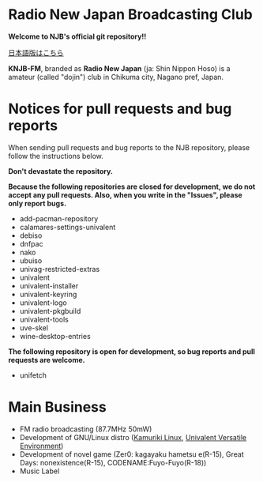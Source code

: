 # Radio New Japan Broadcasting Club

**Welcome to NJB's official git repository!!**

[日本語版はこちら](https://github.com/njb-fm/.github/blob/main/profile/README_ja.md)

**KNJB-FM**, branded as **Radio New Japan** (ja: Shin Nippon Hoso) is a amateur (called "dojin") club in Chikuma city, Nagano pref, Japan.

# Notices for pull requests and bug reports

When sending pull requests and bug reports to the NJB repository, please follow the instructions below.

**Don't devastate the repository.**

**Because the following repositories are closed for development, we do not accept any pull requests. Also, when you write in the "Issues", please only report bugs.**
* add-pacman-repository
* calamares-settings-univalent
* debiso
* dnfpac
* nako
* ubuiso
* univag-restricted-extras
* univalent
* univalent-installer
* univalent-keyring
* univalent-logo
* univalent-pkgbuild
* univalent-tools
* uve-skel
* wine-desktop-entries

**The following repository is open for development, so bug reports and pull requests are welcome.**
* unifetch

# Main Business
* FM radio broadcasting (87.7MHz 50mW)
* Development of GNU/Linux distro ([Kamuriki Linux](https://github.com/njb-fm/kamuriki), [Univalent Versatile Environment](https://github.com/njb-fm/univalent))
* Development of novel game (Zer0: kagayaku hametsu e(R-15), Great Days: nonexistence(R-15), CODENAME:Fuyo-Fuyo(R-18))
* Music Label
